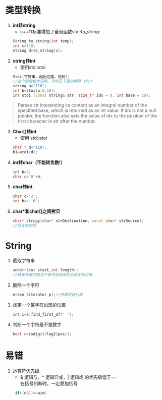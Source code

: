 # 类型转换
1.  **int转string**
	- c++11标准增加了全局函数std::to_string:
    ```c++
    String to_string(int temp);
    int c=110;
    string d=to_string(c);
    ```
2. **string转int**
	- 使用std::stoi
    ```c++
    Stoi(字符串，起始位置，进制);
    //这个起始根本没用，详情见下面的解释 shit
	string a="110";
	int b=stoi(a,0,10);
	int stoi (const string& str, size_t* idx = 0, int base = 10);
    ```
>	Parses str interpreting its content as an integral number of the specified base, which is returned as an int value.
>	If idx is not a null pointer, the function also sets the value of idx to the position of the first character in str after the number.
3. **Char[]转int**
	- 使用 std::atoi
	```c++
    char * d="110";
	b1=atoi(d);
    ```
4. **int转char（不能转负数!）**
	```C++
    int b=3;
	char c='0'+b;
    ```
5. **char转int**
    ```c++
	char c='2';
	int b=c-'0';
    ```
6. **char*和char[]之间拷贝**
    ```C++
    char* strcpy(char* strDestination, const char* strSource);  
    //后复制到前
    ```
# String
1. 截取字符串 
    ```c++
    substr(int start,int length);
    //缺省长度的情况下是将到结束的全部复制过来  
    ```  
2. 删除一个字符
    ```c++
    erase (iterator p);//参数时迭代器
    ```
3. 找第一个某字符出现的位置
    ```c++
    int i=a.find_first_of(' ');
    ```
4. 判断一个字符是不是数字
    ```c++
    bool c=isdigit(log2[pos]);
    ```
# 易错
1. 运算符优先级
    - & 逻辑与，^ 逻辑异或，| 逻辑或 的优先级低于==  
	在括号判断时，一定要加括号
    ```c++
	 if((n&1)==aim)
    ```
    
